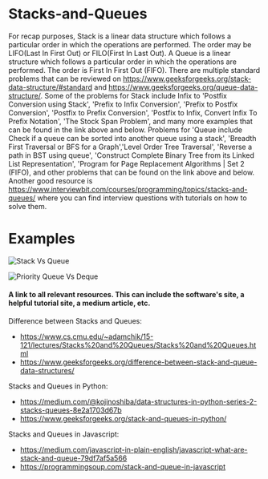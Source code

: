 # Stacks-and-Queues

 For recap purposes, Stack is a linear data structure which follows a particular order in which the operations are performed. The order may be LIFO(Last In First Out) or FILO(First In Last Out). A Queue is a linear structure which follows a particular order in which the operations are performed. The order is First In First Out (FIFO). There are multiple standard problems that can be reviewed on https://www.geeksforgeeks.org/stack-data-structure/#standard and https://www.geeksforgeeks.org/queue-data-structure/. Some of the problems for Stack include Infix to 'Postfix Conversion using Stack', 'Prefix to Infix Conversion', 'Prefix to Postfix Conversion', 'Postfix to Prefix Conversion', 'Postfix to Infix, Convert Infix To Prefix Notation', 'The Stock Span Problem', and many more examples that can be found in the link above and below. Problems for 'Queue include Check if a queue can be sorted into another queue using a stack', 'Breadth First Traversal or BFS for a Graph','Level Order Tree Traversal', 'Reverse a path in BST using queue', 'Construct Complete Binary Tree from its Linked List Representation', 'Program for Page Replacement Algorithms | Set 2 (FIFO), and other problems that can be found on the link above and below. Another good resource is https://www.interviewbit.com/courses/programming/topics/stacks-and-queues/ where you can find interview questions with tutorials on how to solve them.

# Examples

![Stack Vs Queue](https://i.imgur.com/T4YX5cf.png)

![Priority Queue Vs Deque](https://i.imgur.com/xIH24FF.png)


#### A link to all relevant resources. This can include the software's site, a helpful tutorial site, a medium article, etc.

Difference between Stacks and Queues:
* https://www.cs.cmu.edu/~adamchik/15-121/lectures/Stacks%20and%20Queues/Stacks%20and%20Queues.html
* https://www.geeksforgeeks.org/difference-between-stack-and-queue-data-structures/

Stacks and Queues in Python:
* https://medium.com/@kojinoshiba/data-structures-in-python-series-2-stacks-queues-8e2a1703d67b
* https://www.geeksforgeeks.org/stack-and-queues-in-python/

Stacks and Queues in Javascript:
* https://medium.com/javascript-in-plain-english/javascript-what-are-stack-and-queue-79df7af5a566
* https://programmingsoup.com/stack-and-queue-in-javascript
